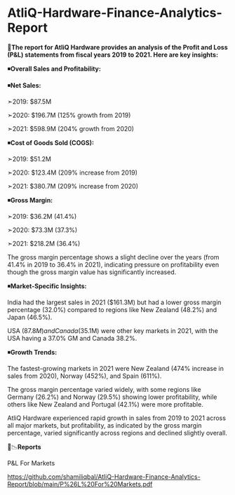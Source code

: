 # AtliQ-Hardware-Finance-Analytics-Report

📝**The report for AtliQ Hardware provides an analysis of the Profit and Loss (P&L) statements from fiscal years 2019 to 2021. Here are key insights:**

◾**Overall Sales and Profitability:**

◾**Net Sales:**

➣2019: $87.5M

➣2020: $196.7M (125% growth from 2019)

➣2021: $598.9M (204% growth from 2020)

◾**Cost of Goods Sold (COGS):**

➣2019: $51.2M

➣2020: $123.4M (209% increase from 2019)

➣2021: $380.7M (209% increase from 2020)

◾**Gross Margin:**

➣2019: $36.2M (41.4%)

➣2020: $73.3M (37.3%)

➣2021: $218.2M (36.4%)

The gross margin percentage shows a slight decline over the years (from 41.4% in 2019 to 36.4% in 2021), indicating pressure on profitability even though the gross margin value has significantly increased.

◾**Market-Specific Insights:**

India had the largest sales in 2021 ($161.3M) but had a lower gross margin percentage (32.0%) compared to regions like New Zealand (48.2%) and Japan (46.5%).

USA ($87.8M) and Canada ($35.1M) were other key markets in 2021, with the USA having a 37.0% GM and Canada 38.2%.

◾**Growth Trends:**

The fastest-growing markets in 2021 were New Zealand (474% increase in sales from 2020), Norway (452%), and Spain (611%).

The gross margin percentage varied widely, with some regions like Germany (26.2%) and Norway (29.5%) showing lower profitability, while others like New Zealand and Portugal (42.1%) were more profitable.

AtliQ Hardware experienced rapid growth in sales from 2019 to 2021 across all major markets, but profitability, as indicated by the gross margin percentage, varied significantly across regions and declined slightly overall.

📑📉**Reports**

P&L For Markets

https://github.com/shamiliqbal/AtliQ-Hardware-Finance-Analytics-Report/blob/main/P%26L%20For%20Markets.pdf


